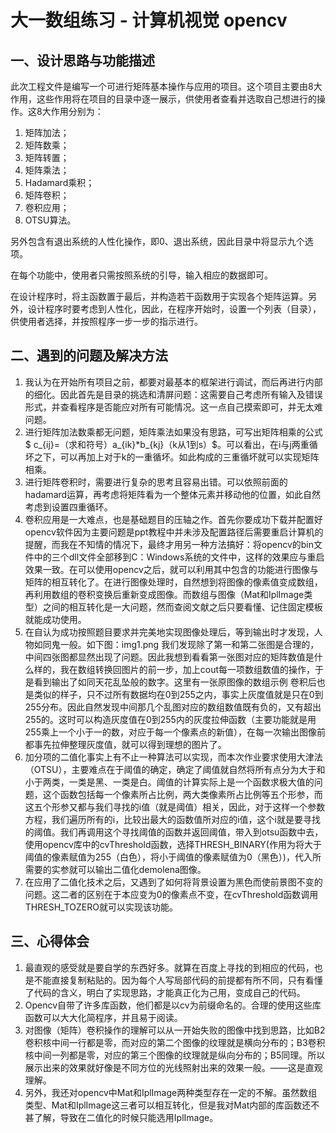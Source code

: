 # 大一数组练习 - 计算机视觉 opencv

## 一、设计思路与功能描述
此次工程文件是编写一个可进行矩阵基本操作与应用的项目。这个项目主要由8大作用，这些作用将在项目的目录中逐一展示，供使用者查看并选取自己想进行的操作。这8大作用分别为：
1. 矩阵加法；
2. 矩阵数乘；
3. 矩阵转置；
4. 矩阵乘法；
5. Hadamard乘积；
6. 矩阵卷积；
7. 卷积应用；
8. OTSU算法。

另外包含有退出系统的人性化操作，即0、退出系统，因此目录中将显示九个选项。

在每个功能中，使用者只需按照系统的引导，输入相应的数据即可。

在设计程序时，将主函数置于最后，并构造若干函数用于实现各个矩阵运算。另外，设计程序时要考虑到人性化，因此，在程序开始时，设置一个列表（目录），供使用者选择，并按照程序一步一步的指示进行。
## 二、遇到的问题及解决方法
1. 我认为在开始所有项目之前，都要对最基本的框架进行调试，而后再进行内部的细化。因此首先是目录的挑选和清屏问题：这需要自己考虑所有输入及错误形式，并查看程序是否能应对所有可能情况。这一点自己摸索即可，并无太难问题。
2. 进行矩阵加法数乘都无问题，矩阵乘法如果没有思路，可写出矩阵相乘的公式$ c_{ij}=（求和符号）a_{ik}*b_{kj}（k从1到s）$。可以看出，在i与j两重循坏之下，可以再加上对于k的一重循坏。如此构成的三重循坏就可以实现矩阵相乘。
3. 进行矩阵卷积时，需要进行复杂的思考且容易出错。可以依照前面的hadamard运算，再考虑将矩阵看为一个整体元素并移动他的位置，如此自然考虑到设置四重循环。
4. 卷积应用是一大难点，也是基础题目的压轴之作。首先你要成功下载并配置好opencv软件因为主要问题是ppt教程中并未涉及配置路径后需要重启计算机的提醒，而我在不知情的情况下，最终才用另一种方法搞好：将opencv的bin文件中的三个dll文件全部移到C：Windows系统的文件中，这样的效果应与重启效果一致。在可以使用opencv之后，就可以利用其中包含的功能进行图像与矩阵的相互转化了。在进行图像处理时，自然想到将图像的像素值变成数组，再利用数组的卷积变换后重新变成图像。而数组与图像（Mat和IplImage类型）之间的相互转化是一大问题，然而查阅文献之后只要看懂、记住固定模板就能成功使用。
5. 在自认为成功按照题目要求并完美地实现图像处理后，等到输出时才发现，人物如同鬼一般。如下图：img1.png 我们发现除了第一和第二张图是合理的，中间四张图都显然出现了问题。因此我想到看看第一张图对应的矩阵数值是什么样的，我在数组转换回图片的前一步，加上cout每一项数组数值的操作，于是看到输出了如同天花乱坠般的数字。这里有一张原图像的数组示例 卷积后也是类似的样子，只不过所有数据均在0到255之内，事实上灰度值就是只在0到255分布。因此自然发现中间那几个乱图对应的数组数值既有负的，又有超出255的。这时可以构造灰度值在0到255内的灰度拉伸函数（主要功能就是用255乘上一个小于一的数，对应于每一个像素点的新值），在每一次输出图像前都事先拉伸整理灰度值，就可以得到理想的图片了。
6. 加分项的二值化事实上有不止一种算法可以实现，而本次作业要求使用大津法（OTSU），主要难点在于阈值的确定，确定了阈值就自然将所有点分为大于和小于两类，一类是黑、一类是白。阈值的计算实际上是一个函数求极大值的问题，这个函数包括每一个像素所占比例，两大类像素所占比例等五个形参，而这五个形参又都与我们寻找的i值（就是阈值）相关，因此，对于这样一个参数方程，我们遍历所有的i，比较出最大的函数值所对应的i值，这个i就是要寻找的阈值。我们再调用这个寻找阈值的函数并返回阈值，带入到otsu函数中去，使用opencv库中的cvThreshold函数，选择THRESH_BINARY(作用为将大于阈值的像素赋值为255（白色），将小于阈值的像素赋值为0（黑色）)，代入所需要的实参就可以输出二值化demolena图像。
7. 在应用了二值化技术之后，又遇到了如何将背景设置为黑色而使前景图不变的问题。这二者的区别在于本应变为0的像素点不变，在cvThreshold函数调用THRESH_TOZERO就可以实现该功能。
## 三、心得体会
1. 最直观的感受就是要自学的东西好多。就算在百度上寻找的到相应的代码，也是不能直接复制粘贴的。因为每个人写局部代码的前提都有所不同，只有看懂了代码的含义，明白了实现思路，才能真正化为己用，变成自己的代码。
2. Opencv自带了许多库函数，他们都是以cv为前缀命名的。合理的使用这些库函数可以大大化简程序，并且易于阅读。
3. 对图像（矩阵）卷积操作的理解可以从一开始失败的图像中找到思路，比如B2卷积核中间一行都是零，而对应的第二个图像的纹理就是横向分布的；B3卷积核中间一列都是零，对应的第三个图像的纹理就是纵向分布的；B5同理。所以展示出来的效果就好像是不同方位的光线照射出来的效果一般。——这是直观理解。
4. 另外，我还对opencv中Mat和IplImage两种类型存在一定的不解。虽然数组类型、Mat和IplImage这三者可以相互转化，但是我对Mat内部的库函数还不甚了解，导致在二值化的时候只能选用IplImage。
